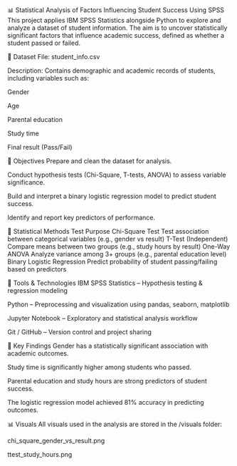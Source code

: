 📊 Statistical Analysis of Factors Influencing Student Success Using SPSS
This project applies IBM SPSS Statistics alongside Python to explore and analyze a dataset of student information. The aim is to uncover statistically significant factors that influence academic success, defined as whether a student passed or failed.

📁 Dataset
File: student_info.csv

Description: Contains demographic and academic records of students, including variables such as:

Gender

Age

Parental education

Study time

Final result (Pass/Fail)

🎯 Objectives
Prepare and clean the dataset for analysis.

Conduct hypothesis tests (Chi-Square, T-tests, ANOVA) to assess variable significance.

Build and interpret a binary logistic regression model to predict student success.

Identify and report key predictors of performance.

🔬 Statistical Methods
Test	Purpose
Chi-Square Test	Test association between categorical variables (e.g., gender vs result)
T-Test (Independent)	Compare means between two groups (e.g., study hours by result)
One-Way ANOVA	Analyze variance among 3+ groups (e.g., parental education level)
Binary Logistic Regression	Predict probability of student passing/failing based on predictors

🧰 Tools & Technologies
IBM SPSS Statistics – Hypothesis testing & regression modeling

Python – Preprocessing and visualization using pandas, seaborn, matplotlib

Jupyter Notebook – Exploratory and statistical analysis workflow

Git / GitHub – Version control and project sharing

📌 Key Findings
Gender has a statistically significant association with academic outcomes.

Study time is significantly higher among students who passed.

Parental education and study hours are strong predictors of student success.

The logistic regression model achieved 81% accuracy in predicting outcomes.

📊 Visuals
All visuals used in the analysis are stored in the /visuals folder:

chi_square_gender_vs_result.png

ttest_study_hours.png

